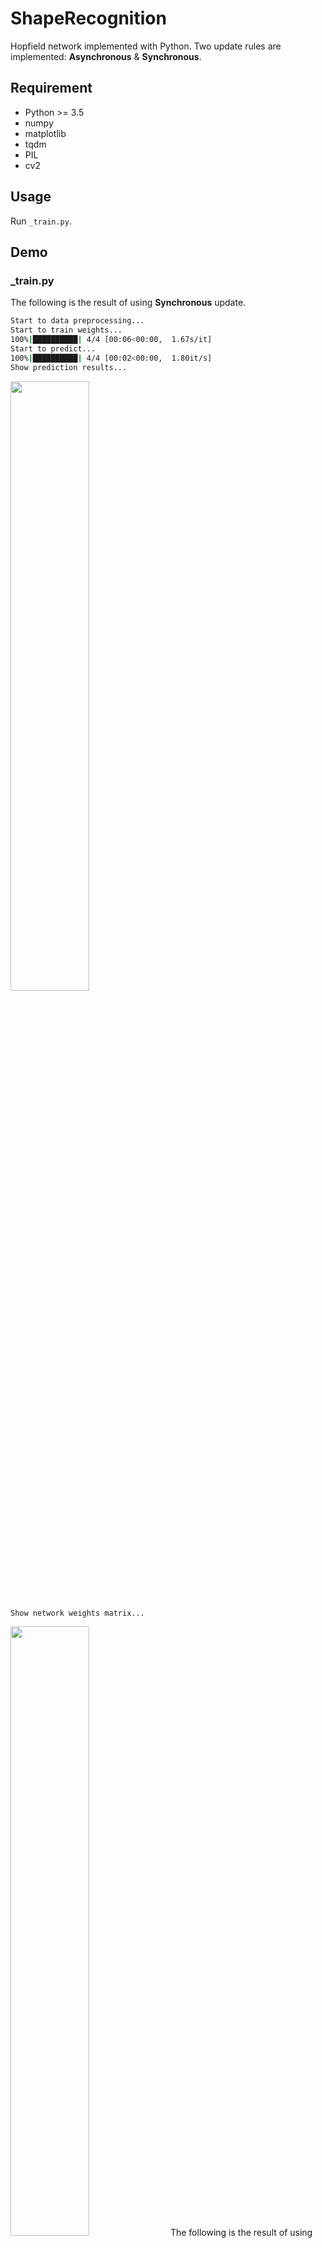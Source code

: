 # ShapeRecognition

Hopfield network implemented with Python. Two update rules are implemented: **Asynchronous** & **Synchronous**.

## Requirement

- Python >= 3.5
- numpy
- matplotlib
- tqdm
- PIL
- cv2

## Usage

Run `_train.py`.

## Demo

### _train.py

The following is the result of using **Synchronous** update.

```bash
Start to data preprocessing...
Start to train weights...
100%|██████████| 4/4 [00:06<00:00,  1.67s/it]
Start to predict...
100%|██████████| 4/4 [00:02<00:00,  1.80it/s]
Show prediction results...
```

<img src="https://github.com/claudiiolima/ShapeRecognition/blob/master/imgs/result.png" width=50%>

```bash
Show network weights matrix...
```

<img src="https://github.com/claudiiolima/ShapeRecognition/blob/master/imgs/weights.png" width=50%>
The following is the result of using **Asynchronous** update.

```bash
Start to data preprocessing...
Start to train weights...
100%|██████████| 4/4 [00:06<00:00,  1.67s/it]
Start to predict...
100%|██████████| 4/4 [00:02<00:00,  1.80it/s]
Show prediction results...
```

<img src="https://github.com/claudiiolima/ShapeRecognition/blob/master/imgs/result.png" width=30%>

```bash
Show network weights matrix...
```

<img src="https://github.com/claudiiolima/ShapeRecognition/blob/master/imgs/weights.png" width=50%>

## PyPaint

Is an application for drawing.

### The Usage

For now run `PyPaint/exemplo.py`

## The Idea

Is to make this two app, become one, the Hopfield Network would be on background of PyPaint only print your results.
HN and PyPaint juntos e shallow now.

### How it will Work?

The PyPaint will have a signal that call a slot, from time to time, that saves an image of drawing. That image will send to HN that will have an answer to draw.

## Reference

- Amari, "Neural theory of association and concept-formation", SI. Biol. Cybernetics (1977) 26: 175. https://doi.org/10.1007/BF00365229
- D. Pebly, "PyQt Painting widget", PyQtPaint (2017): https://github.com/dpebly/pyqt-paint
- J. J. Hopfield, "Neural networks and physical systems with emergent collective computational abilities", Proceedings of the National Academy of Sciences of the USA, vol. 79 no. 8 pp. 2554–2558, April 1982.
